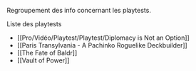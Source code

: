 Regroupement des info concernant les playtests.

Liste des playtests
- [[Pro/Vidéo/Playtest/Playtest/Diplomacy is Not an Option]]
- [[Paris Transylvania - A Pachinko Roguelike Deckbuilder]]
- [[The Fate of Baldr]]
- [[Vault of Power]]